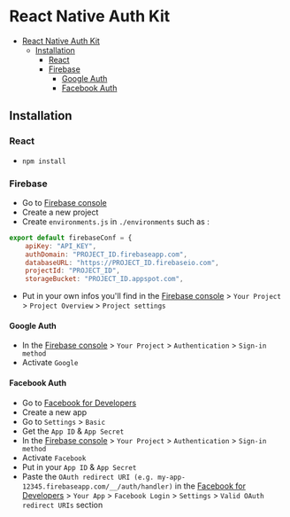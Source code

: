 # React Native Auth Kit

- [React Native Auth Kit](#react-native-auth-kit)
  - [Installation](#installation)
    - [React](#react)
    - [Firebase](#firebase)
      - [Google Auth](#google-auth)
      - [Facebook Auth](#facebook-auth)

## Installation

### React

- `npm install`

### Firebase

- Go to [Firebase console](https://console.firebase.google.com/)
- Create a new project
- Create `environments.js` in `./environments` such as :

```js
export default firebaseConf = {
    apiKey: "API_KEY",
    authDomain: "PROJECT_ID.firebaseapp.com",
    databaseURL: "https://PROJECT_ID.firebaseio.com",
    projectId: "PROJECT_ID",
    storageBucket: "PROJECT_ID.appspot.com",
```

- Put in your own infos you'll find in the [Firebase console](https://console.firebase.google.com/) > `Your Project` > `Project Overview` > `Project settings`

#### Google Auth

- In the [Firebase console](https://console.firebase.google.com/) > `Your Project` > `Authentication` > `Sign-in method`
- Activate `Google`

#### Facebook Auth

- Go to [Facebook for Developers](https://developers.facebook.com/)
- Create a new app
- Go to `Settings` > `Basic`
- Get the `App ID` & `App Secret`
- In the [Firebase console](https://console.firebase.google.com/) > `Your Project` > `Authentication` > `Sign-in method`
- Activate `Facebook`
- Put in your `App ID` & `App Secret`
- Paste the `OAuth redirect URI (e.g. my-app-12345.firebaseapp.com/__/auth/handler)` in the [Facebook for Developers](https://developers.facebook.com/) > `Your App` > `Facebook Login` > `Settings` > `Valid OAuth redirect URIs` section
